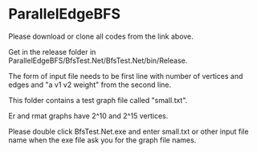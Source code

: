 # ParallelEdgeBFS

Please download or clone all codes from the link above.

Get in the release folder in ParallelEdgeBFS/BfsTest.Net/BfsTest.Net/bin/Release. 

The form of input file needs to be first line with number of vertices and edges and "a v1 v2 weight" from the second line.

This folder contains a test graph file called "small.txt". 

Er and rmat graphs  have 2^10 and 2^15 vertices. 

Please double click BfsTest.Net.exe and enter small.txt or other input file name when the exe file ask you for the graph file names.
